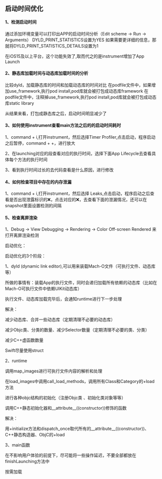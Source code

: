 ##  启动时间优化



#### 1、检测启动时间

通过添加环境变量可以打印出APP的启动时间分析（Edit scheme -> Run -> Arguments）
DYLD_PRINT_STATISTICS设置为YES
如果需要更详细的信息，那就将DYLD_PRINT_STATISTICS_DETAILS设置为1

在iOS15及以上平台，这个功能失效了,取而代之的是instrument增加了App Launch

#### 2、静态库加载时间与动态库加载时间的分析

比较dyld，加载静态库的时间和加载动态库的时间对比
在podfile文件中，如果增加use_framework,执行pod install,pod库就会被打包成动态库framework
在podfile文件中，注释掉use_framework,执行pod install,pod库就会被打包成动态库static library

从结果来看，打包成静态库之后，启动时间明显减少了





#### 3、如何使用instrument查看main方法之后的的启动时间耗时

1、command + i,打开instrument，然后选择Timer Profiler,点击启动，程序启动之后暂停，command + +，进行放大

2、在launching对应的段查看对应的执行时间，选择下面App Lifecycle去查看具体每个方法的执行时间

3、看到执行时间过长的去代码查看是什么原因，进行修改





#### 4、如何检查项目中存在的内存泄漏

1、command + i,打开instrument，然后选择 Leaks,点击启动，程序启动之后查看是否出现泄露标识的❌，点击对应的❌，去查看下面的泄漏情况，还可以在snapshot里面设置检测的间隔



#### 5、检查离屏渲染

1、Debug -> View Debugging -> Rendering -> Color Off-screen Rendered 来打开离屏渲染检测







启动优化：



启动优化的3个阶段：

1、dyld (dynamic link editor),可以用来装载Mach-O文件（可执行文件、动态库等）

所做的事情有：装载App的执行文件，同时会递归加载所有依赖的动态库（比如在Mach-O可执行文件中依赖UIKit动态库）

执行文件、动态库加载完毕后，会通知runtime进行下一步处理



解决：

减少动态库、合并一些动态库（定期清理不必要的动态库）

减少Objc类、分类的数量、减少Selector数量（定期清理不必要的类、分类）

减少C++虚函数数量

Swift尽量使用struct





2、runtime

调用map_images进行可执行文件内容的解析和处理

在load_images中调用call_load_methods，调用所有Class和Category的+load方法

进行各种objc结构的初始化（注册Objc类 、初始化类对象等等）

调用C++静态初始化器和__attribute__((constructor))修饰的函数



解决：

用+initialize方法和dispatch_once取代所有的__attribute__((constructor))、C++静态构造器、ObjC的+load



3、main函数

在不影响用户体验的前提下，尽可能将一些操作延迟，不要全部都放在finishLaunching方法中

按需加载





